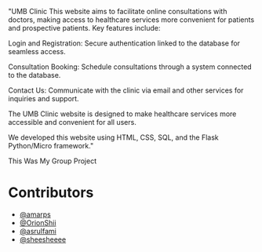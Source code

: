 "UMB Clinic
This website aims to facilitate online consultations with doctors, making access to healthcare services more convenient for patients and prospective patients. Key features include:

Login and Registration: Secure authentication linked to the database for seamless access.

Consultation Booking: Schedule consultations through a system connected to the database.

Contact Us: Communicate with the clinic via email and other services for inquiries and support.

The UMB Clinic website is designed to make healthcare services more accessible and convenient for all users.

We developed this website using HTML, CSS, SQL, and the Flask Python/Micro framework."

This Was My Group Project
# Contributors
- [@amarps](https://github.com/amarps)
- [@OrionShii](https://github.com/OrionShii)
- [@asrulfami](https://github.com/asrulfami)
- [@sheesheeee](https://github.com/sheesheeee)
